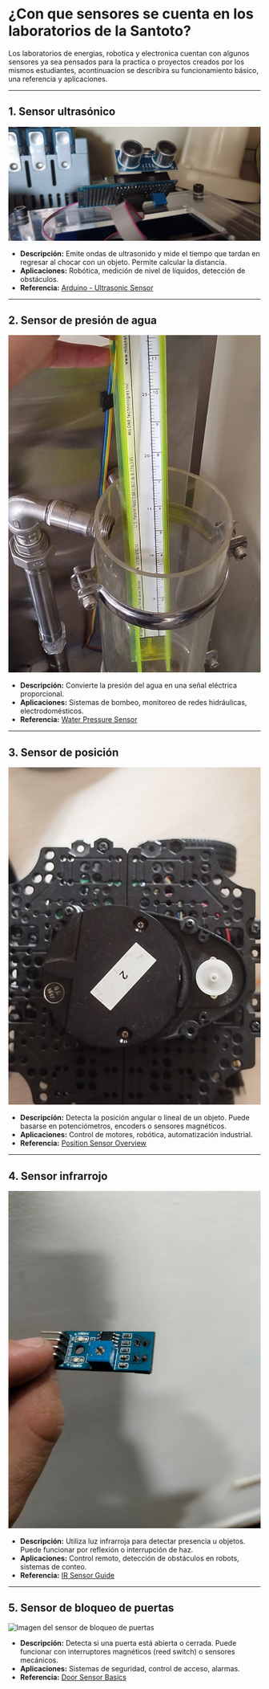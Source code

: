 # ¿Con que sensores se cuenta en los laboratorios de la Santoto?

Los laboratorios de energias, robotica y electronica cuentan con algunos sensores ya sea pensados para la practica o proyectos creados por los mismos estudiantes, acontinuacion se describira su funcionamiento básico,  una referencia y aplicaciones.

---

## 1. Sensor ultrasónico
![Imagen del sensor ultrasónico](Sensor_ultrasonido.jpg)

- **Descripción:** Emite ondas de ultrasonido y mide el tiempo que tardan en regresar al chocar con un objeto. Permite calcular la distancia.
- **Aplicaciones:** Robótica, medición de nivel de líquidos, detección de obstáculos.
- **Referencia:** [Arduino - Ultrasonic Sensor](https://www.arduino.cc/en/Tutorial/BuiltInExamples/Ping)

---

## 2. Sensor de presión de agua
![Imagen del sensor precion de agua](Sensor_Fluido.jpg)

- **Descripción:** Convierte la presión del agua en una señal eléctrica proporcional. 
- **Aplicaciones:** Sistemas de bombeo, monitoreo de redes hidráulicas, electrodomésticos.
- **Referencia:** [Water Pressure Sensor](https://components101.com/sensors/water-pressure-sensor)

---

## 3. Sensor de posición
![Imagen del sensor de posición](Sensor_de_posicion.jpg)

- **Descripción:** Detecta la posición angular o lineal de un objeto. Puede basarse en potenciómetros, encoders o sensores magnéticos.
- **Aplicaciones:** Control de motores, robótica, automatización industrial.
- **Referencia:** [Position Sensor Overview](https://www.elprocus.com/what-are-position-sensors-types-and-their-applications/)

---
## 4. Sensor infrarrojo 
![Imagen del sensor infrarrojo](Sensor_infrarojo.jpg)

- **Descripción:** Utiliza luz infrarroja para detectar presencia u objetos. Puede funcionar por reflexión o interrupción de haz.
- **Aplicaciones:** Control remoto, detección de obstáculos en robots, sistemas de conteo.
- **Referencia:** [IR Sensor Guide](https://lastminuteengineers.com/ir-sensor-arduino-tutorial/)
  
---
## 5. Sensor de bloqueo de puertas
![Imagen del sensor de bloqueo de puertas]()

- **Descripción:** Detecta si una puerta está abierta o cerrada. Puede funcionar con interruptores magnéticos (reed switch) o sensores mecánicos.
- **Aplicaciones:** Sistemas de seguridad, control de acceso, alarmas.
- **Referencia:** [Door Sensor Basics](https://components101.com/switches/magnetic-reed-switch)
